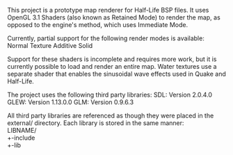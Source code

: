 This project is a prototype map renderer for Half-Life BSP files. It uses OpenGL 3.1 Shaders (also known as Retained Mode) to render the map, as opposed to the engine's method, which uses Immediate Mode.

Currently, partial support for the following render modes is available:
Normal
Texture
Additive
Solid

Support for these shaders is incomplete and requires more work, but it is currently possible to load and render an entire map.
Water textures use a separate shader that enables the sinusoidal wave effects used in Quake and Half-Life.

The project uses the following third party libraries:
SDL: Version 2.0.4.0
GLEW: Version 1.13.0.0
GLM: Version 0.9.6.3

All third party libraries are referenced as though they were placed in the external/ directory.
Each library is stored in the same manner:  
LIBNAME/  
+-include  
+-lib  
